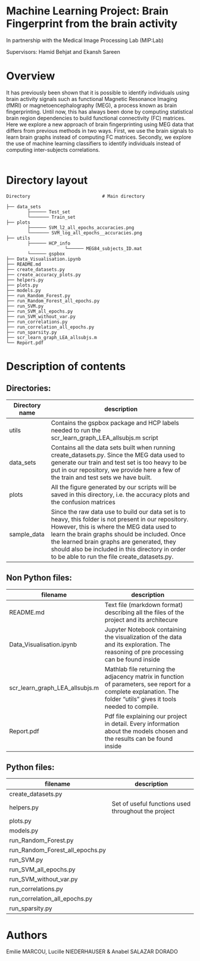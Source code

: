 Machine Learning Project: Brain Fingerprint from the brain activity
==========
In partnership with the Medical Image Processing Lab (MIP:Lab)

Supervisors: Hamid Behjat and Ekansh Sareen


Overview
========
It has previously been shown that it is possible to identify individuals using brain activity signals such as functional Magnetic Resonance Imaging (fMRI) or magnetoencephalography (MEG), a process known as brain fingerprinting. Until now, this has always been done by computing statistical brain region dependencies to build functional connectivity (FC) matrices. Here we explore a new approach of brain fingerprinting using MEG data that differs from previous methods in two ways. First, we use the brain signals to learn brain graphs instead of computing FC matrices. Secondly, we explore the use of machine learning classifiers to identify individuals instead of computing inter-subjects correlations. <br/>
<br/>


Directory layout
================

    Directory                           # Main directory
    
    ├── data_sets
            ├────── Test_set
            └─────── Train_set    
    ├── plots
            ├────── SVM_l2_all_epochs_accuracies.png
            └─────── SVM_log_all_epochs__accuracies.png 
    ├── utils
            ├────── HCP_info
                          └────── MEG84_subjects_ID.mat
            └────── gspbox                                  
    ├── Data_Visualisation.ipynb
    ├── README.md
    ├── create_datasets.py
    ├── create_accuracy_plots.py
    ├── helpers.py
    ├── plots.py
    ├── models.py
    ├── run_Random_Forest.py
    ├── run_Random_Forest_all_epochs.py
    ├── run_SVM.py
    ├── run_SVM_all_epochs.py
    ├── run_SVM_without_var.py
    ├── run_correlations.py
    ├── run_correlation_all_epochs.py
    ├── run_sparsity.py
    ├── scr_learn_graph_LEA_allsubjs.m    
    └── Report.pdf
     



Description of contents
==============

Directories:
---------
Directory name                  | description
--------------------------------|------------------------------------------
utils					        | Contains the gspbox package and HCP labels needed to run the scr_learn_graph_LEA_allsubjs.m script
data_sets           		    | Contains all the data sets built when running create_datasets.py. Since the MEG data used to generate our train and test set is                                     too heavy to be put in our repository, we provide here a few of the train and test sets we have built.
plots           		  	    | All the figure generated by our scripts will be saved in this directory, i.e. the accuracy plots and the confusion matrices
sample_data         		    | Since the raw data use to build our data set is to heavy, this folder is not present in our repository. However, this is where the                                   MEG data used to learn the brain graphs should be included. Once the learned brain graphs are generated, they should also be                                         included in this directory in order to be able to run the file create_datasets.py.  


Non Python files:
-----------

filename                        | description
--------------------------------|------------------------------------------
README.md                       | Text file (markdown format) describing all the files of the project and its architecure
Data_Visualisation.ipynb        | Jupyter Notebook containing the visualization of the data and its exploration. The reasoning of pre processing can be found inside
scr_learn_graph_LEA_allsubjs.m  | Mathlab file returning the adjacency matrix in function of parameters, see report for a complete explanation. The folder “utils”                                     gives it tools needed to compile.  
Report.pdf                      | Pdf file explaining our project in detail. Every information about the models chosen and the results can be found inside 





Python files:
---------

filename                        | description
--------------------------------|------------------------------------------
create_datasets.py              |
helpers.py                      |Set of useful functions used throughout the project
plots.py                        |
models.py                       |
run_Random_Forest.py            |
run_Random_Forest_all_epochs.py |
run_SVM.py                      |
run_SVM_all_epochs.py           |
run_SVM_without_var.py          |
run_correlations.py             |
run_correlation_all_epochs.py   |
run_sparsity.py                 |

Authors
=======
Emilie MARCOU, Lucille NIEDERHAUSER & Anabel SALAZAR DORADO
